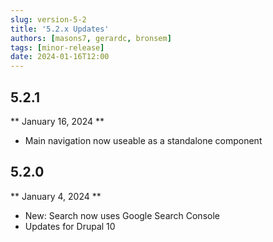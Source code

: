 ```yaml
---
slug: version-5-2
title: '5.2.x Updates'
authors: [masons7, gerardc, bronsem]
tags: [minor-release]
date: 2024-01-16T12:00
---
```


## 5.2.1
** January 16, 2024 **
* Main navigation now useable as a standalone component

## 5.2.0
** January 4, 2024 **
* New: Search now uses Google Search Console
* Updates for Drupal 10
